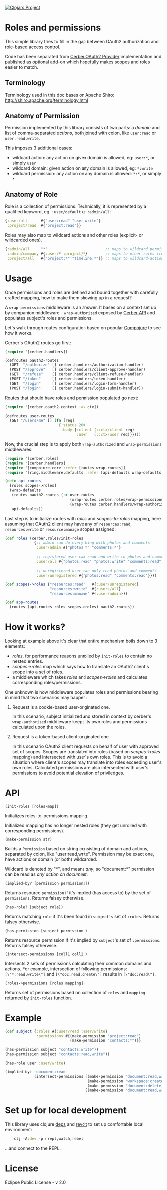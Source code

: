 [![Clojars Project](https://img.shields.io/clojars/v/cerber/cerber-roles.svg)](https://clojars.org/cerber/cerber-roles)

# Roles and permissions

This simple library tries to fill in the gap between OAuth2 authorization and role-based access control.

Code has been separated from [Cerber OAuth2 Provider](https://github.com/mbuczko/cerber-oauth2-provider) implementation and published as optional add-on which hopefully makes scopes and roles easier to match.

## Terminology

Terminology used in this doc bases on Apache Shiro: http://shiro.apache.org/terminology.html

## Anatomy of Permission

Permission implemented by this library consists of two parts: a _domain_ and list of comma-separated _actions_, both joined with colon, like `user:read` or `user:read,write`.

This imposes 3 additional cases:

 - wildcard action: any action on given domain is allowed, eg: `user:*`, or simply `user`
 - wildcard domain: given action on any domain is allowed, eg: `*:write`
 - wildcard permission: any action on any domain is allowed: `*:*`, or simply `*`

## Anatomy of Role

Role is a collection of permissions. Technically, it is represented by a qualified keyword, eg. `:user/default` or `:admin/all`:

``` clojure
{:user/all      #{"user:read" "user:write"}
 :project/read  #{"project:read"}}
```

Roles may also map to wildcard actions and other roles (explicit- or wildcarded ones).

``` clojure
{:admin/all     "*"                          ;; maps to wildcard permission
 :admin/company #{:user/* :project/*}        ;; maps to other roles from user and project domains
 :project/all   #{"project:*" "timeline:*"}} ;; maps to wildcard-action permissions

```

# Usage

Once permissions and roles are defined and bound together with carefully crafted mapping, how to make them showing up in a request? 

A `wrap-permissions` middleware is an answer. It bases on a context set up by companion middleware - `wrap-authorized` exposed by [Cerber API](https://github.com/mbuczko/cerber-oauth2-provider) and populates subject's roles and permissions.

Let's walk through routes configuration based on popular [Compojure](https://github.com/weavejester/compojure) to see how it works.

Cerber's OAuth2 routes go first:

```clojure
(require '[cerber.handlers])

(defroutes oauth2-routes
  (GET  "/authorize" [] cerber.handlers/authorization-handler)
  (POST "/approve"   [] cerber.handlers/client-approve-handler)
  (GET  "/refuse"    [] cerber.handlers/client-refuse-handler)
  (POST "/token"     [] cerber.handlers/token-handler)
  (GET  "/login"     [] cerber.handlers/login-form-handler)
  (POST "/login"     [] cerber.handlers/login-submit-handler))
```

Routes that should have roles and permission populated go next:

```clojure
(require '[cerber.oauth2.context :as ctx])

(defroutes user-routes
  (GET "/users/me" [] (fn [req]
                        {:status 200
                         :body {:client (::ctx/client req)
                                :user   (::ctx/user req)}})))
```

Now, the crucial step is to apply both `wrap-authorized` and `wrap-permissions` middlewares:

```clojure
(require '[cerber.roles]
(require '[cerber.handlers]
(require '[compojure.core :refer [routes wrap-routes]]
(require '[ring.middleware.defaults :refer [api-defaults wrap-defaults]])

(defn api-routes
  [roles scopes->roles]
  (wrap-defaults
   (routes oauth2-routes (-> user-routes
                             (wrap-routes cerber.roles/wrap-permissions roles scopes->roles)
                             (wrap-routes cerber.handlers/wrap-authorized)))
   api-defaults))
   ```

Last step is to initialize routes with _roles_ and _scopes-to-roles_ mapping, here assuming that OAuth2 client may have any of `resources:read`, `resources:write` or `resource:manage` scopes assigned:

```clojure
(def roles (cerber.roles/init-roles
             {;; admin can do everything with photos and comments
              :user/admin #{"photos:*" "comments:*"}
              
              ;; registered user can read and write to photos and comments
              :user/all #{"photos:read" "photos:write" "comments:read" "comments:write"}
              
              ;; unregistered user can only read photos and comments
              :user/unregistered #{"photos:read" "comments:read"}}))

(def scopes->roles {"resources:read"   #{:user/unregistered}
                    "resources:write"  #{:users/all}
                    "resources:manage" #{:user/admin}})

(def app-routes
  (routes (api-routes roles scopes->roles) oauth2-routes))
```
# How it works?

Looking at example above it's clear that entire mechanism boils down to 3 elements:

* _roles_, for performance reasons unrolled by `init-roles` to contain no nested entries.
* _scopes->roles_ map which says how to translate an OAuth2 client's scope into a set of roles.
* a middleware which takes _roles_ and _scopes->roles_ and calculates corresponding roles/permissions.

One unknown is how middleware populates roles and permissions bearing in mind that two scenarios may happen:

1. Request is a cookie-based user-originated one.
   
   In this scenario, subject initialized and stored in context by cerber's `wrap-authorized` middleware keeps its own roles and permissions calculated upon the roles.

2. Request is a token-based client-originated one.
   
   In this scenario OAuth2 client requests on behalf of user with approved set of scopes. Scopes are translated into roles (based on _scopes->roles_ mapping) and intersected with user's own roles.
   This is to avoid a situation where client's scopes may translate into roles exceeding user's own roles. Calculated permissions are also intersected with user's permissions to avoid potential elevation of priviledges.

# API

`(init-roles [roles-map])`

Initializes roles-to-permissions mapping.

Initialized mapping has no longer nested roles (they get unrolled with corresponding permissions).

`(make-permission str)`

Builds a `Permission` based on string consisting of domain and actions, separated by colon, like "user:read,write".
Permission may be exact one, have actions or domain (or both) wildcarded.

Wildcard is denoted by "\*", and means _any_, so "document:*" permission can be read as _any action on document_.

`(implied-by? [permission permissions])`

Returns resource `permission` if it's implied (has access to) by the set of `permissions`.
Returns falsey otherwise.

`(has-role? [subject role])`

Returns matching `role` if it's been found in `subject's` set of `:roles`.
Returns falsey otherwise.

`(has-permission [subject permission])`

Returns resource permission if it's implied by `subject`'s set of `:permissions`.
Returns falsey otherwise.

`(intersect-permissions [coll1 coll2])`

Intersects 2 sets of permissions calculating their common domains and actions.
For example, intersection of following permissions: `[\"*:read,write\"]` and `[\"doc:read,create\"]` results in `[\"doc:read\"]`.

`(roles->permissions [roles mapping])`

Returns set of permissions based on collection of `roles` and `mapping` returned by `init-roles` function.

# Example

``` clojure
(def subject {:roles #{:user/read :user/write}
              :permissions #{(make-permission "project:read")
                             (make-permission "contacts:*")}}

(has-permission subject "contacts:write"))
(has-permission subject "contacts:read,write"))

(has-role user :user/write)

(implied-by? "document:read" 
             (intersect-permissions [(make-permission "document:read,write")
                                     (make-permission "workspace:create")
                                     (make-permission "document:delete,create")]
                                    [(make-permission "document:read,write")]))
```

# Set up for local development

This library uses clojure [deps](https://clojure.org/guides/deps_and_cli) and [revolt](https://github.com/mbuczko/revolt) to set up comfortable local environment:

```clojure
    clj -A:dev -p nrepl,watch,rebel
```

...and connect to the REPL.

# License

Eclipse Public License - v 2.0
